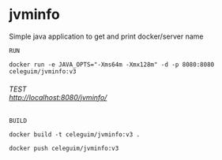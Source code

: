 # jvminfo

Simple java application to get and print docker/server name


```shell
RUN

docker run -e JAVA_OPTS="-Xms64m -Xmx128m" -d -p 8080:8080 celeguim/jvminfo:v3
```

###### TEST </br>[http://localhost:8080/jvminfo/](http://localhost:8080/jvminfo/)

```shell
BUILD

docker build -t celeguim/jvminfo:v3 .

docker push celeguim/jvminfo:v3
```
